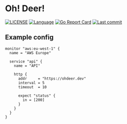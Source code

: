# Oh! Deer!

[![LICENSE](https://img.shields.io/github/license/qbart/ohdeer)](https://github.com/qbart/ohdeer/blob/master/LICENSE)
[![Language](https://img.shields.io/badge/Language-Go-blue.svg)](https://golang.org/)
[![Go Report Card](https://goreportcard.com/badge/github.com/qbart/ohdeer)](https://goreportcard.com/report/github.com/qbart/ohdeer)
[![Last commit](https://img.shields.io/github/last-commit/qbart/ohdeer)](https://github.com/qbart/ohdeer/commits/master)

## Example config

```hcl
monitor "aws:eu-west-1" {
  name = "AWS Europe"

  service "api" {
    name = "API"

    http {
      addr     = "https://ohdeer.dev"
      interval = 5
      timeout  = 10

      expect "status" {
        in = [200]
      }
    }
  }
}
```
